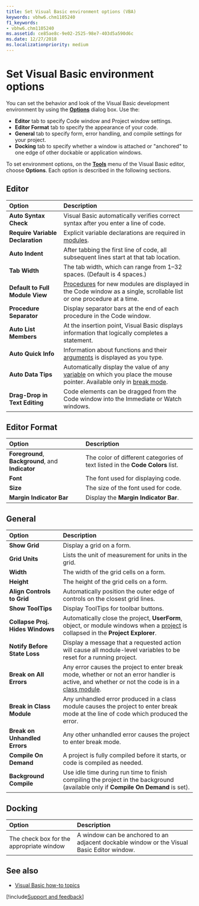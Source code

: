 ```yaml
---
title: Set Visual Basic environment options (VBA)
keywords: vbhw6.chm1105240
f1_keywords:
- vbhw6.chm1105240
ms.assetid: ce85ae8c-9e02-2525-98e7-403d5a590d6c
ms.date: 12/27/2018
ms.localizationpriority: medium
---
```



# Set Visual Basic environment options

You can set the behavior and look of the Visual Basic development environment by using the **[Options](../reference/user-interface-help/options-dialog-box.md)** dialog box. Use the:

- **Editor** tab to specify Code window and Project window settings.   
- **Editor Format** tab to specify the appearance of your code.   
- **General** tab to specify form, error handling, and compile settings for your project.   
- **Docking** tab to specify whether a window is attached or "anchored" to one edge of other dockable or application windows.
    
To set environment options, on the **[Tools](../reference/user-interface-help/tools-menu.md)** menu of the Visual Basic editor, choose **Options**. Each option is described in the following sections.
    
## Editor

|Option|Description|
|:-----|:-----|
|**Auto Syntax Check**|Visual Basic automatically verifies correct syntax after you enter a line of code.|
|**Require Variable Declaration**|Explicit variable declarations are required in [modules](../Glossary/vbe-glossary.md#module).|
|**Auto Indent**|After tabbing the first line of code, all subsequent lines start at that tab location.|
|**Tab Width**|The tab width, which can range from 1&ndash;32 spaces. (Default is 4 spaces.)|
|**Default to Full Module View**|[Procedures](../Glossary/vbe-glossary.md#procedure) for new modules are displayed in the Code window as a single, scrollable list or one procedure at a time.|
|**Procedure Separator**|Display separator bars at the end of each procedure in the Code window.|
|**Auto List Members**|At the insertion point, Visual Basic displays information that logically completes a statement.|
|**Auto Quick Info**|Information about functions and their [arguments](../Glossary/vbe-glossary.md#argument) is displayed as you type.|
|**Auto Data Tips**|Automatically display the value of any [variable](../Glossary/vbe-glossary.md#variable) on which you place the mouse pointer. Available only in [break mode](../Glossary/vbe-glossary.md#break-mode).|
|**Drag-Drop in Text Editing**|Code elements can be dragged from the Code window into the Immediate or Watch windows.|



## Editor Format

|Option|Description|
|:-----|:-----|
|**Foreground**, **Background**, and **Indicator**|The color of different categories of text listed in the **Code Colors** list.|
|**Font**|The font used for displaying code.|
|**Size**|The size of the font used for code.|
|**Margin Indicator Bar**|Display the **Margin Indicator Bar**.|



## General

|Option|Description|
|:-----|:-----|
|**Show Grid**|Display a grid on a form.|
|**Grid Units**|Lists the unit of measurement for units in the grid.|
|**Width**|The width of the grid cells on a form.|
|**Height**|The height of the grid cells on a form.|
|**Align Controls to Grid**|Automatically position the outer edge of controls on the closest grid lines.|
|**Show ToolTips**|Display ToolTips for toolbar buttons.|
|**Collapse Proj. Hides Windows**|Automatically close the project, **UserForm**, object, or module windows when a [project](../Glossary/vbe-glossary.md#project) is collapsed in the **Project Explorer**.|
|**Notify Before State Loss**|Display a message that a requested action will cause all module-level variables to be reset for a running project.|
|**Break on All Errors**|Any error causes the project to enter break mode, whether or not an error handler is active, and whether or not the code is in a [class module](../Glossary/vbe-glossary.md#class-module).|
|**Break in Class Module**|Any unhandled error produced in a class module causes the project to enter break mode at the line of code which produced the error.|
|**Break on Unhandled Errors**|Any other unhandled error causes the project to enter break mode.|
|**Compile On Demand**|A project is fully compiled before it starts, or code is compiled as needed.|
|**Background Compile**|Use idle time during run time to finish compiling the project in the background (available only if **Compile On Demand** is set).|



## Docking

|Option|Description|
|:-----|:-----|
|The check box for the appropriate window|A window can be anchored to an adjacent dockable window or the Visual Basic Editor window.|

## See also

- [Visual Basic how-to topics](../reference/user-interface-help/visual-basic-how-to-topics.md)

[!include[Support and feedback](~/includes/feedback-boilerplate.md)]
